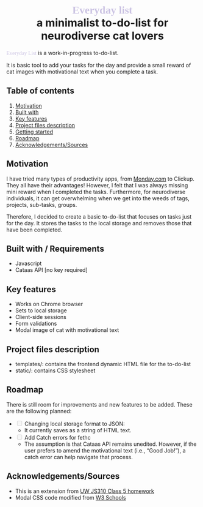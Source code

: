 # <center><span style="color:#CBC3E3; font-family:'Bradley Hand'">Everyday list</span> <br>a minimalist to-do-list for neurodiverse cat lovers </center>
<span style="color:#CBC3E3; font-family:'Bradley Hand'">Everyday List</span> is a work-in-progress to-do-list. 

It is basic tool to add your tasks for the day and provide a small reward of cat images with motivational text when you complete a task. 

## Table of contents
1. [Motivation](notion://www.notion.so/ReadMe-2e97718c716c493c8abbf02c1ac9fc66#movtivation)
2. [Built with](notion://www.notion.so/ReadMe-2e97718c716c493c8abbf02c1ac9fc66#builtwith)
3. [Key features](notion://www.notion.so/ReadMe-2e97718c716c493c8abbf02c1ac9fc66#keyfeatures)
4. [Project files description](notion://www.notion.so/ReadMe-2e97718c716c493c8abbf02c1ac9fc66#projectfiles)
5. [Getting started](notion://www.notion.so/ReadMe-2e97718c716c493c8abbf02c1ac9fc66#gettingstarted)
6. [Roadmap](notion://www.notion.so/ReadMe-2e97718c716c493c8abbf02c1ac9fc66#roadmap)
7. [Acknowledgements/Sources](notion://www.notion.so/ReadMe-2e97718c716c493c8abbf02c1ac9fc66#sources)

## Motivation <a name="motivation"></a>
I have tried many types of productivity apps, from [Monday.com](http://Monday.com) to Clickup. They all have their advantages! However, I felt that I was always missing mini reward when I completed the tasks.  Furthermore, for neurodiverse individuals, it can get overwhelming when we get into the weeds of tags, projects, sub-tasks, groups.

Therefore, I decided to create a basic to-do-list that focuses on tasks just for the day. It stores the tasks to the local storage and removes those that have been completed. 

## Built with / Requirements <a name="builtwith"></a>
- Javascript
- Cataas API [no key required]

## Key features <a name="keyfeatures"></a>
- Works on Chrome browser
- Sets to local storage
- Client-side sessions
- Form validations
- Modal image of cat with motivational text

## Project files description <a name="projectfiles"></a>
- templates/: contains the frontend dynamic HTML file for the to-do-list
- static/: contains CSS stylesheet

## Roadmap <a name="Roadmap"></a>
There is still room for improvements and new features to be added. These are the following planned:
- <input type="checkbox" disabled /> Changing local storage format to JSON:
    - It currently saves as a string of HTML text.
- <input type="checkbox" disabled /> Add Catch errors for fethc
    - The assumption is that Cataas API remains unedited. However, if the user prefers to amend the motivational text (i.e., “Good Job!”), a catch error can help navigate that process.

## Acknowledgements/Sources <a name="sources"></a>
- This is an extension from <a href="https://github.com/UWC2-JSCRIPT/au23-310-class-5-exercises-pearlynne/blob/master/toDoList.js"> UW JS310 Class 5 homework </a> 
- Modal CSS code modified from <a href="https://www.w3schools.com/howto/howto_css_modal_images.asp"> W3 Schools </a>